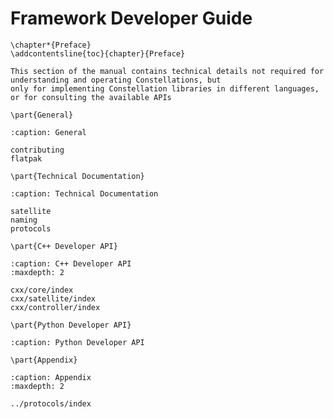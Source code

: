 # Framework Developer Guide

```{raw} latex
\chapter*{Preface}
\addcontentsline{toc}{chapter}{Preface}
```

```{note}
This section of the manual contains technical details not required for understanding and operating Constellations, but
only for implementing Constellation libraries in different languages, or for consulting the available APIs
```

```{raw} latex
\part{General}
```

```{toctree}
:caption: General

contributing
flatpak
```

```{raw} latex
\part{Technical Documentation}
```

```{toctree}
:caption: Technical Documentation

satellite
naming
protocols
```

```{raw} latex
\part{C++ Developer API}
```

```{toctree}
:caption: C++ Developer API
:maxdepth: 2

cxx/core/index
cxx/satellite/index
cxx/controller/index
```

```{raw} latex
\part{Python Developer API}
```

```{toctree}
:caption: Python Developer API
```

```{raw} latex
\part{Appendix}
```

```{toctree}
:caption: Appendix
:maxdepth: 2

../protocols/index
```
